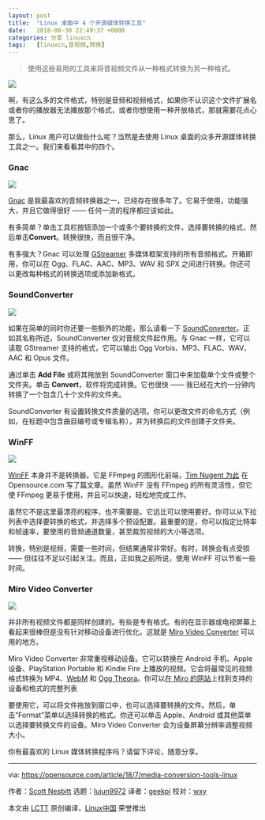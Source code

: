 ```yaml
---
layout: post
title:	"Linux 桌面中 4 个开源媒体转换工具"
date:	2018-08-30 22:49:37 +0800 
categories:	分享 linuxcn 
tags:	[linuxcn,音视频,转换]
---
```




> 
> 使用这些易用的工具来将音视频文件从一种格式转换为另一种格式。
> 
> 
> 


![](/Asserts/Images//attachment/album/201808/30/224953v2r22dzmc95y2oo1.png)


啊，有这么多的文件格式，特别是音频和视频格式，如果你不认识这个文件扩展名或者你的播放器无法播放那个格式，或者你想使用一种开放格式，那就需要花点心思了。


那么，Linux 用户可以做些什么呢？当然是去使用 Linux 桌面的众多开源媒体转换工具之一。我们来看看其中的四个。


### Gnac


![](/Asserts/Images//attachment/album/201808/30/224955p3ik8t587qt5io3c.png)


[Gnac](http://gnac.sourceforge.net) 是我最喜欢的音频转换器之一，已经存在很多年了。它易于使用，功能强大，并且它做得很好 —— 任何一流的程序都应该如此。


有多简单？单击工具栏按钮添加一个或多个要转换的文件，选择要转换的格式，然后单击**Convert**。转换很快，而且很干净。


有多强大？Gnac 可以处理 [GStreamer](http://www.gstreamer.net/) 多媒体框架支持的所有音频格式。开箱即用，你可以在 Ogg、FLAC、AAC、MP3、WAV 和 SPX 之间进行转换。你还可以更改每种格式的转换选项或添加新格式。


### SoundConverter


![](/Asserts/Images//attachment/album/201808/30/224959ybnlp407solznq6g.png)


如果在简单的同时你还要一些额外的功能，那么请看一下 [SoundConverter](http://soundconverter.org/)。正如其名称所述，SoundConverter 仅对音频文件起作用。与 Gnac 一样，它可以读取 GStreamer 支持的格式，它可以输出 Ogg Vorbis、MP3、FLAC、WAV、AAC 和 Opus 文件。


通过单击 **Add File** 或将其拖放到 SoundConverter 窗口中来加载单个文件或整个文件夹。单击 **Convert**，软件将完成转换。它也很快 —— 我已经在大约一分钟内转换了一个包含几十个文件的文件夹。


SoundConverter 有设置转换文件质量的选项。你可以更改文件的命名方式（例如，在标题中包含曲目编号或专辑名称），并为转换后的文件创建子文件夹。


### WinFF


![](/Asserts/Images//attachment/album/201808/30/225008n5uueqvce6gp5c5g.png)


[WinFF](https://www.biggmatt.com/winff/) 本身并不是转换器。它是 FFmpeg 的图形化前端，[Tim Nugent 为此](https://opensource.com/article/17/6/ffmpeg-convert-media-file-formats) 在 Opensource.com 写了篇文章。虽然 WinFF 没有 FFmpeg 的所有灵活性，但它使 FFmpeg 更易于使用，并且可以快速，轻松地完成工作。


虽然它不是这里最漂亮的程序，也不需要是。它远比可以使用要好。你可以从下拉列表中选择要转换的格式，并选择多个预设配置。最重要的是，你可以指定比特率和帧速率，要使用的音频通道数量，甚至裁剪视频的大小等选项。


转换，特别是视频，需要一些时间，但结果通常非常好。有时，转换会有点受损 —— 但往往不足以引起关注。而且，正如我之前所说，使用 WinFF 可以节省一些时间。


### Miro Video Converter


![](/Asserts/Images//attachment/album/201808/30/225010lmmvd8qd6fs6yvyl.png)


并非所有视频文件都是同样创建的。有些是专有格式。有的在显示器或电视屏幕上看起来很棒但是没有针对移动设备进行优化。这就是 [Miro Video Converter](http://www.mirovideoconverter.com/) 可以用的地方。


Miro Video Converter 非常重视移动设备。它可以转换在 Android 手机、Apple 设备、PlayStation Portable 和 Kindle Fire 上播放的视频。它会将最常见的视频格式转换为 MP4、[WebM](https://en.wikipedia.org/wiki/WebM) 和 [Ogg Theora](https://en.wikipedia.org/wiki/Ogg_theora)。你可以[在 Miro 的网站](http://www.mirovideoconverter.com/)上找到支持的设备和格式的完整列表


要使用它，可以将文件拖放到窗口中，也可以选择要转换的文件。然后，单击“Format”菜单以选择转换的格式。你还可以单击 Apple、Android 或其他菜单以选择要转换文件的设备。Miro Video Converter 会为设备屏幕分辨率调整视频大小。


你有最喜欢的 Linux 媒体转换程序吗？请留下评论，随意分享。




---


via: <https://opensource.com/article/18/7/media-conversion-tools-linux>


作者：[Scott Nesbitt](https://opensource.com/users/scottnesbitt) 选题：[lujun9972](https://github.com/lujun9972) 译者：[geekpi](https://github.com/geekpi) 校对：[wxy](https://github.com/wxy)


本文由 [LCTT](https://github.com/LCTT/TranslateProject) 原创编译，[Linux中国](https://linux.cn/) 荣誉推出
